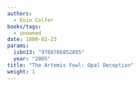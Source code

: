 ```yaml
---
authors:
  - Eoin Colfer
books/tags:
  - unowned
date: 1800-02-23
params:
  isbn13: "9780786852895"
  year: "2005"
title: "The Artemis Fowl: Opal Deception"
weight: 1
---
```


<!--more-->
